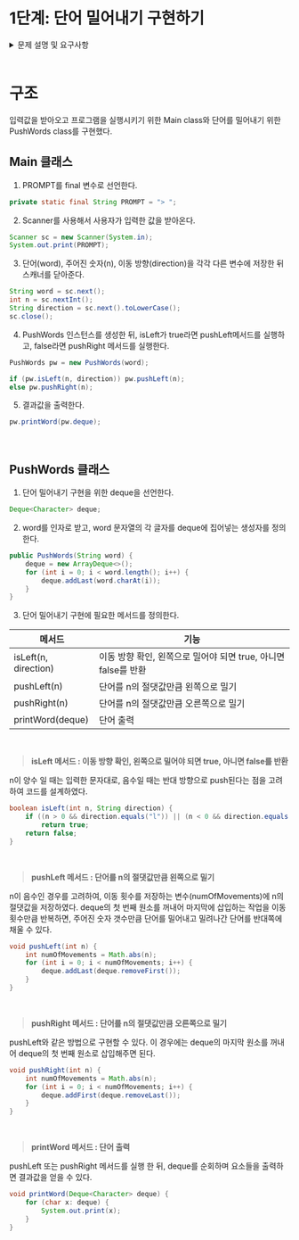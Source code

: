 # 1단계: 단어 밀어내기 구현하기

<details>
<summary> 문제 설명 및 요구사항 </summary>

## 문제 설명

1. 입력: 사용자로부터 단어 하나, 정수 숫자 하나( -100 <= N < 100) , L 또는 R을 입력받는다. L 또는 R은 대소문자 모두 입력 가능하다.
2. 주어진 단어를 L이면 주어진 숫자 갯수만큼 왼쪽으로, R이면 오른쪽으로 밀어낸다.
3. 밀려나간 단어는 반대쪽으로 채워진다.

## 입력 및 출력 예시

홀수 줄은 입력, 짝수 줄은 출력이다.

```
> apple 3 L
leapp

> banana 6 R
banana

> carrot -1 r
arrotc

> cat -4 R
atc
```

## 1단계 코딩 요구사항

- 컴파일 및 실행되지 않을 경우 불합격
- 자기만의 기준으로 최대한 간결하게 코드를 작성한다.
</details>

<br/>

# 구조

입력값을 받아오고 프로그램을 실행시키기 위한 Main class와 단어를 밀어내기 위한 PushWords class를 구현했다.

## Main 클래스

1. PROMPT를 final 변수로 선언한다.

```java
private static final String PROMPT = "> ";
```

2. Scanner를 사용해서 사용자가 입력한 값을 받아온다.

```java
Scanner sc = new Scanner(System.in);
System.out.print(PROMPT);
```

3. 단어(word), 주어진 숫자(n), 이동 방향(direction)을 각각 다른 변수에 저장한 뒤 스캐너를 닫아준다.

```java
String word = sc.next();
int n = sc.nextInt();
String direction = sc.next().toLowerCase();
sc.close();
```

4. PushWords 인스턴스를 생성한 뒤, isLeft가 true라면 pushLeft메서드를 실행하고, false라면 pushRight 메서드를 실행한다.

```java
PushWords pw = new PushWords(word);

if (pw.isLeft(n, direction)) pw.pushLeft(n);
else pw.pushRight(n);
```

5. 결과값을 출력한다.

```java
pw.printWord(pw.deque);
```

<br/>

## PushWords 클래스

1. 단어 밀어내기 구현을 위한 deque을 선언한다.

```java
Deque<Character> deque;
```

2. word를 인자로 받고, word 문자열의 각 글자를 deque에 집어넣는 생성자를 정의한다.

```java
public PushWords(String word) {
	deque = new ArrayDeque<>();
	for (int i = 0; i < word.length(); i++) {
		deque.addLast(word.charAt(i));
	}
}
```

3. 단어 밀어내기 구현에 필요한 메서드를 정의한다.

| 메서드               | 기능                                                           |
| -------------------- | -------------------------------------------------------------- |
| isLeft(n, direction) | 이동 방향 확인, 왼쪽으로 밀어야 되면 true, 아니면 false를 반환 |
| pushLeft(n)          | 단어를 n의 절댓값만큼 왼쪽으로 밀기                            |
| pushRight(n)         | 단어를 n의 절댓값만큼 오른쪽으로 밀기                          |
| printWord(deque)     | 단어 출력                                                      |

<br/>

> **isLeft 메서드 : 이동 방향 확인, 왼쪽으로 밀어야 되면 true, 아니면 false를 반환**

n이 양수 일 때는 입력한 문자대로, 음수일 때는 반대 방향으로 push된다는 점을 고려하여 코드를 설계하였다.

```java
boolean isLeft(int n, String direction) {
	if ((n > 0 && direction.equals("l")) || (n < 0 && direction.equals("r")))
		return true;
	return false;
}
```

<br/>

> **pushLeft 메서드 : 단어를 n의 절댓값만큼 왼쪽으로 밀기**

n이 음수인 경우를 고려하여, 이동 횟수를 저장하는 변수(numOfMovements)에 n의 절댓값을 저장하였다. deque의 첫 번째 원소를 꺼내어 마지막에 삽입하는 작업을 이동 횟수만큼 반복하면, 주어진 숫자 갯수만큼 단어를 밀어내고 밀려나간 단어를 반대쪽에 채울 수 있다.

```java
void pushLeft(int n) {
	int numOfMovements = Math.abs(n);
	for (int i = 0; i < numOfMovements; i++) {
		deque.addLast(deque.removeFirst());
	}
}
```

<br/>

> **pushRight 메서드 : 단어를 n의 절댓값만큼 오른쪽으로 밀기**

pushLeft와 같은 방법으로 구현할 수 있다. 이 경우에는 deque의 마지막 원소를 꺼내어 deque의 첫 번째 원소로 삽입해주면 된다.

```java
void pushRight(int n) {
	int numOfMovements = Math.abs(n);
	for (int i = 0; i < numOfMovements; i++) {
		deque.addFirst(deque.removeLast());
	}
}
```

<br/>

> **printWord 메서드 : 단어 출력**

pushLeft 또는 pushRight 메서드를 실행 한 뒤, deque를 순회하며 요소들을 출력하면 결과값을 얻을 수 있다.

```java
void printWord(Deque<Character> deque) {
	for (char x: deque) {
		System.out.print(x);
	}
}
```
